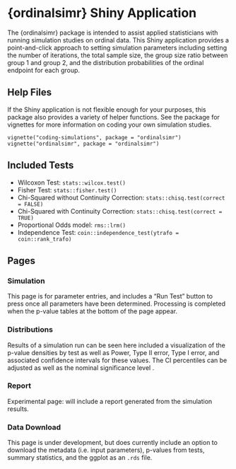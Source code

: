 # {ordinalsimr} Shiny Application

The {ordinalsimr} package is intended to assist applied statisticians
with running simulation studies on ordinal data. This Shiny application
provides a point-and-click approach to setting simulation parameters
including setting the number of iterations, the total sample size, the
group size ratio between group 1 and group 2, and the distribution
probabilities of the ordinal endpoint for each group.

## Help Files

If the Shiny application is not flexible enough for your purposes, this
package also provides a variety of helper functions. See the package for
vignettes for more information on coding your own simulation studies.

    vignette("coding-simulations", package = "ordinalsimr")
    vignette("ordinalsimr", package = "ordinalsimr")

## Included Tests

-   Wilcoxon Test: `stats::wilcox.test()`
-   Fisher Test: `stats::fisher.test()`
-   Chi-Squared without Continuity Correction:
    `stats::chisq.test(correct = FALSE)`
-   Chi-Squared with Continuity Correction:
    `stats::chisq.test(correct = TRUE)`
-   Proportional Odds model: `rms::lrm()`
-   Independence Test:
    `coin::independence_test(ytrafo = coin::rank_trafo)`

## Pages

### Simulation

This page is for parameter entries, and includes a “Run Test” button to
press once all parameters have been determined. Processing is completed
when the p-value tables at the bottom of the page appear.

### Distributions

Results of a simulation run can be seen here included a visualization of
the p-value densities by test as well as Power, Type II error, Type I
error, and associated confidence intervals for these values. The CI
percentiles can be adjusted as well as the nominal significance level .

### Report

Experimental page: will include a report generated from the simulation
results.

### Data Download

This page is under development, but does currently include an option to
download the metadata (i.e. input parameters), p-values from tests,
summary statistics, and the ggplot as an `.rds` file.
